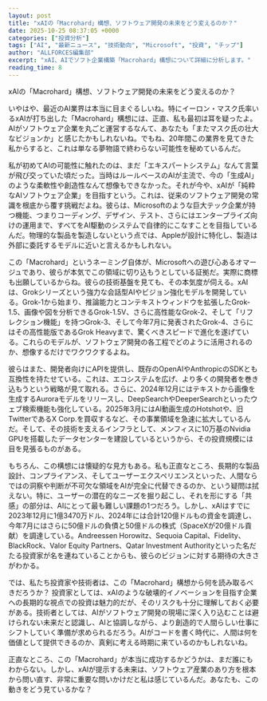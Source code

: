 ```yaml
---
layout: post
title: "xAIの「Macrohard」構想、ソフトウェア開発の未来をどう変えるのか？"
date: 2025-10-25 08:37:05 +0000
categories: ["投資分析"]
tags: ["AI", "最新ニュース", "技術動向", "Microsoft", "投資", "チップ"]
author: "ALLFORCES編集部"
excerpt: "xAI、AIでソフト企業構築「Macrohard」構想について詳細に分析します。"
reading_time: 8
---
```


xAIの「Macrohard」構想、ソフトウェア開発の未来をどう変えるのか？

いやはや、最近のAI業界は本当に目まぐるしいね。特にイーロン・マスク氏率いるxAIが打ち出した「Macrohard」構想には、正直、私も最初は耳を疑ったよ。AIがソフトウェア企業を丸ごと運営するなんて、あなたも「またマスク氏の壮大なビジョンか」と感じたかもしれないね。でもね、20年間この業界を見てきた私からすると、これは単なる夢物語で終わらない可能性を秘めているんだ。

私が初めてAIの可能性に触れたのは、まだ「エキスパートシステム」なんて言葉が飛び交っていた頃だった。当時はルールベースのAIが主流で、今の「生成AI」のような柔軟性や創造性なんて想像もできなかった。それが今や、xAIが「純粋なAIソフトウェア企業」を目指すという。これは、従来のソフトウェア開発の常識を根底から覆す挑戦だよね。彼らは、Microsoftのような巨大テック企業が持つ機能、つまりコーディング、デザイン、テスト、さらにはエンタープライズ向けの運用まで、すべてをAI駆動のシステムで自律的にこなすことを目指しているんだ。物理的な製品を製造しないという点では、Appleが設計に特化し、製造は外部に委託するモデルに近いと言えるかもしれない。

この「Macrohard」というネーミング自体が、Microsoftへの遊び心あるオマージュであり、彼らが本気でこの領域に切り込もうとしている証拠だ。実際に商標も出願しているからね。彼らの技術基盤を見ても、その本気度が伺える。xAIは、Grokシリーズという強力な会話型AIやビジョン強化モデルを開発している。Grok-1から始まり、推論能力とコンテキストウィンドウを拡張したGrok-1.5、画像や図を分析できるGrok-1.5V、さらに高性能なGrok-2、そして「リフレクション機能」を持つGrok-3、そして今年7月に発表されたGrok-4、さらにはその高性能版であるGrok Heavyまで、驚くべきスピードで進化を遂げている。これらのモデルが、ソフトウェア開発の各工程でどのように活用されるのか、想像するだけでワクワクするよね。

彼らはまた、開発者向けにAPIを提供し、既存のOpenAIやAnthropicのSDKとも互換性を持たせている。これは、エコシステムを広げ、より多くの開発者を巻き込もうという戦略が見て取れる。さらに、2024年12月にはテキストから画像を生成するAuroraモデルをリリースし、DeepSearchやDeeperSearchといったウェブ検索機能も強化している。2025年3月にはAI動画生成のHotshotや、旧TwitterであるX Corp.を買収するなど、その事業領域を急速に拡大しているんだ。そして、その技術を支えるインフラとして、メンフィスに10万基のNvidia GPUを搭載したデータセンターを建設しているというから、その投資規模には目を見張るものがある。

もちろん、この構想には懐疑的な見方もある。私も正直なところ、長期的な製品設計、コンプライアンス、そしてユーザーエクスペリエンスといった、人間ならではの洞察や判断が不可欠な領域をAIが完全に代替できるのか、という疑問は拭えない。特に、ユーザーの潜在的なニーズを掘り起こし、それを形にする「共感」の部分は、AIにとって最も難しい課題の1つだろう。しかし、xAIはすでに2023年12月に1億3470万ドル、2024年には合計120億ドルもの資金を調達し、今年7月にはさらに50億ドルの負債と50億ドルの株式（SpaceXが20億ドル貢献）を調達している。Andreessen Horowitz、Sequoia Capital、Fidelity、BlackRock、Valor Equity Partners、Qatar Investment Authorityといった名だたる投資家が名を連ねていることからも、彼らのビジョンに対する期待の大きさがわかる。

では、私たち投資家や技術者は、この「Macrohard」構想から何を読み取るべきだろうか？ 投資家としては、xAIのような破壊的イノベーションを目指す企業への長期的な視点での投資は魅力的だが、そのリスクも十分に理解しておく必要がある。技術者としては、AIがソフトウェア開発の現場に深く入り込むことは避けられない未来だと認識し、AIと協調しながら、より創造的で人間らしい仕事にシフトしていく準備が求められるだろう。AIがコードを書く時代に、人間は何を価値として提供できるのか、真剣に考える時期に来ているのかもしれないね。

正直なところ、この「Macrohard」が本当に成功するかどうかは、まだ誰にもわからない。しかし、xAIが提示する未来は、ソフトウェア産業のあり方を根本から問い直す、非常に重要な問いかけだと私は感じているんだ。あなたも、この動きをどう見ているかな？

